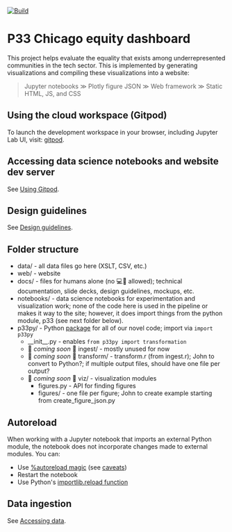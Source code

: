 [![Build](https://github.com/p33chicago/P33-DEI-dashboard-project/actions/workflows/build.yml/badge.svg)](https://github.com/p33chicago/P33-DEI-dashboard-project/actions/workflows/build.yml)

# P33 Chicago equity dashboard

This project helps evaluate the equality that exists among underrepresented communities in the tech sector. This is implemented by generating visualizations and compiling these visualizations into a website:

> Jupyter notebooks ≫ Plotly figure JSON ≫ Web framework ≫ Static HTML, JS, and CSS

## Using the cloud workspace (Gitpod)

To launch the development workspace in your browser, including Jupyter Lab UI, visit: [gitpod](https://gitpod.io/#https://github.com/p33chicago/P33-DEI-dashboard-project).

## Accessing data science notebooks and website dev server

See [Using Gitpod](./docs/using%20gitpod.md).

## Design guidelines

See [Design guidelines](./docs/design%20guidelines.md).

## Folder structure

* data/ - all data files go here (XSLT, CSV, etc.)
* web/ - website
* docs/ - files for humans alone (no 💻🤖 allowed); technical documentation, slide decks, design guidelines, mockups, etc.
* notebooks/ - data science notebooks for experimentation and visualization work; none of the code here is used in the pipeline or makes it way to the site; however, it does import things from the python module, p33 (see next folder below).
* p33py/ - Python [package](https://docs.python.org/3/tutorial/modules.html#packages) for all of our novel code; import via `import p33py`
  * \_\_init__.py - enables `from p33py import transformation`
  * 🚧 _coming soon_ 🚧 ingest/ - mostly unused for now
  * 🚧 _coming soon_ 🚧 transform/ - transform.r (from ingest.r); John to convert to Python?; if multiple output files, should have one file per output?
  * 🚧 _coming soon_ 🚧 viz/ - visualization modules
    * figures.py - API for finding figures
    * figures/ - one file per figure; John to create example starting from create_figure_json.py


## Autoreload

When working with a Jupyter notebook that imports an external Python module, the notebook does not incorporate changes made to external modules. You can:

* Use [%autoreload magic](https://ipython.readthedocs.io/en/stable/config/extensions/autoreload.html) (see [caveats](https://ipython.readthedocs.io/en/stable/config/extensions/autoreload.html#caveats))
* Restart the notebook
* Use Python's [importlib.reload function](https://docs.python.org/3/library/importlib.html#importlib.reload)

## Data ingestion

See [Accessing data](./docs/accessing%20data.ipynb).
